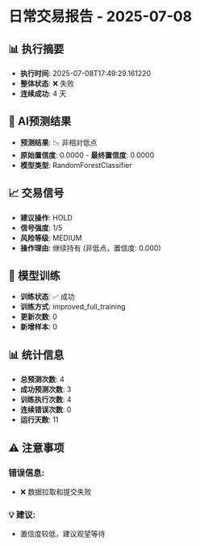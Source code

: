 # 日常交易报告 - 2025-07-08

## 📊 执行摘要
- **执行时间**: 2025-07-08T17:49:29.161220
- **整体状态**: ❌ 失败
- **连续成功**: 4 天

## 🤖 AI预测结果
- **预测结果**: 📉 非相对低点
- **原始置信度**: 0.0000
                - **最终置信度**: 0.0000
- **模型类型**: RandomForestClassifier

## 📈 交易信号
- **建议操作**: HOLD
- **信号强度**: 1/5
- **风险等级**: MEDIUM
- **操作理由**: 继续持有 (非低点，置信度: 0.000)

## 🔄 模型训练
- **训练状态**: ✅ 成功
- **训练方式**: improved_full_training
- **更新次数**: 0
- **新增样本**: 0

## 📊 统计信息
- **总预测次数**: 4
- **成功预测次数**: 3
- **训练执行次数**: 4
- **连续错误次数**: 0
- **运行天数**: 11

## ⚠️ 注意事项

### 错误信息:
- ❌ 数据拉取和提交失败

### 💡 建议:
- 置信度较低，建议观望等待
